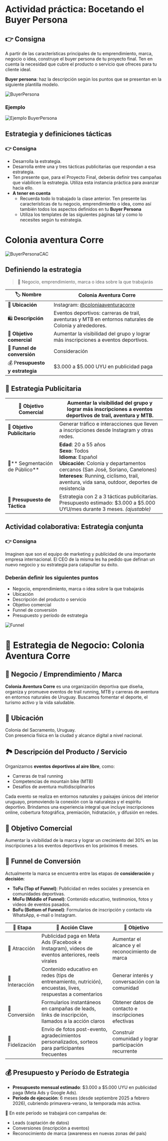 # Actividad práctica: Bocetando el Buyer Persona

## 👉​ Consigna
A partir de las características principales de tu emprendimiento, marca, negocio o idea, construye el buyer persona de tu proyecto final. Ten en cuenta la necesidad que cubre el producto o servicio que ofreces para tu cliente ideal.

**Buyer persona**: haz la descripción según los puntos que se presentan en la siguiente plantilla modelo.

![BuyerPersona](image.png)

### Ejemplo 
![Ejemplo BuyerPersona](image-1.png)

## Estrategia y definiciones tácticas
### 👉 **Consigna**
- Desarrolla la estrategia.
 - Desarrolla entre una y tres tácticas publicitarias que respondan a esa estrategia.
- Ten presente que, para el Proyecto Final, deberás definir tres campañas que viabilicen la estrategia. Utiliza esta instancia práctica para avanzar hacia ello.
- **A tener en cuenta**
    - Recuerda todo lo trabajado la clase anterior. Ten presente las características de tu negocio, emprendimiento o idea, como así también todos los aspectos definidos en tu **Buyer Persona**
    - Utiliza los templates de las siguientes páginas tal y como lo necesites según tu estrategia.

# Colonia aventura Corre 
![BuyerPersonaCAC](image-2.png)

## Definiendo la estrategia
> 🧠 Negocio, emprendimiento, marca o idea sobre la que trabajarás

| 🏷️ Nombre                      | Colonia Aventura Corre                                                                 |
|-------------------------------|----------------------------------------------------------------------------------------|
| 📍 **Ubicación**                  | Instagram: [@coloniaaventuracorre](https://instagram.com/coloniaaventuracorre)        |
| 🛍️ **Descripción**                | Eventos deportivos: carreras de trail, aventuras y MTB en entornos naturales de Colonia y alrededores. |
| 🎯 **Objetivo comercial**         | Aumentar la visibilidad del grupo y lograr más inscripciones a eventos deportivos.     |
| 🔄 **Funnel de conversión**       | Consideración                                                                          |
| 💰 P**resupuesto y estrategia**   | $3.000 a $5.000 UYU en publicidad paga |



## 🎯 Estrategia Publicitaria
| 🧭 **Objetivo Comercial**          | Aumentar la visibilidad del grupo y lograr más inscripciones a eventos deportivos de trail, aventura y MTB. |
|-------------------------------|-----------------------------------------------------------------------------------------------------------------------------------|
| 📣 **Objetivo Publicitario**       | Generar tráfico e interacciones que lleven a inscripciones desde Instagram y otras redes.                                          |
| 🎯** Segmentación de Público**     | **Edad**: 20 a 55 años<br>**Sexo**: Todos<br>**Idioma**: Español<br>**Ubicación**: Colonia y departamentos cercanos (San José, Soriano, Canelones)<br>**Intereses**: Running, ciclismo, trail, aventura, vida sana, outdoor, deportes de resistencia |
| 💸 **Presupuesto de Táctica**      | Estrategia con 2 a 3 tácticas publicitarias.<br>Presupuesto estimado: $3.000 a $5.000 UYU/mes durante 3 meses. *(ajustable)* |



## Actividad colaborativa: Estrategia conjunta
### 👉​ Consigna
Imaginen que son el equipo de marketing y publicidad de una importante empresa internacional. El CEO de la misma les ha pedido que definan un nuevo negocio y su estrategia para catapultar su éxito.

### Deberán definir los siguientes puntos
- Negocio, emprendimiento, marca o idea sobre la que trabajarás
- Ubicación
- Descripción del producto o servicio
- Objetivo comercial
- Funnel de conversión
- Presupuesto y período de estrategia

![Funnel](image-8.png)

# 🏁 Estrategia de Negocio: Colonia Aventura Corre

## 🧠 Negocio / Emprendimiento / Marca
**Colonia Aventura Corre** es una organización deportiva que diseña, organiza y promueve eventos de trail running, MTB y carreras de aventura en entornos naturales de Uruguay. Buscamos fomentar el deporte, el turismo activo y la vida saludable.

## 📍 Ubicación
Colonia del Sacramento, Uruguay.  
Con presencia física en la ciudad y alcance digital a nivel nacional.

## 🏞️ Descripción del Producto / Servicio
Organizamos **eventos deportivos al aire libre**, como:
- Carreras de trail running
- Competencias de mountain bike (MTB)
- Desafíos de aventura multidisciplinarios

Cada evento se realiza en entornos naturales y paisajes únicos del interior uruguayo, promoviendo la conexión con la naturaleza y el espíritu deportivo. Brindamos una experiencia integral que incluye inscripciones online, cobertura fotográfica, premiación, hidratación, y difusión en redes.

## 🎯 Objetivo Comercial
Aumentar la visibilidad de la marca y lograr un crecimiento del 30% en las inscripciones a los eventos deportivos en los próximos 6 meses.

## 🧭 Funnel de Conversión
Actualmente la marca se encuentra entre las etapas de **consideración** y **decisión**:

- **ToFu (Top of Funnel)**: Publicidad en redes sociales y presencia en comunidades deportivas.
- **MoFu (Middle of Funnel)**: Contenido educativo, testimonios, fotos y videos de eventos pasados.
- **BoFu (Bottom of Funnel)**: Formularios de inscripción y contacto vía WhatsApp, e-mail o Instagram.


| 🧩 Etapa        | 🎯 Acción Clave                                                                 | 🥅 Objetivo |
|----------------|----------------------------------------------------------------------------------|------------|
| 🧲 Atracción    | Publicidad paga en Meta Ads (Facebook e Instagram), videos de eventos anteriores, reels virales | Aumentar el alcance y el reconocimiento de marca |
| 💬 Interacción  | Contenido educativo en redes (tips de entrenamiento, nutrición), encuestas, lives, respuestas a comentarios | Generar interés y conversación con la comunidad |
| 🛒 Conversión    | Formularios instantáneos en campañas de leads, links de inscripción, llamados a la acción claros | Obtener datos de contacto e inscripciones efectivas |
| 🔁 Fidelización | Envío de fotos post-evento, agradecimientos personalizados, sorteos para participantes frecuentes | Construir comunidad y lograr participación recurrente |


## 💰 Presupuesto y Período de Estrategia

- **Presupuesto mensual estimado**: $3.000 a $5.000 UYU en publicidad paga (Meta Ads y Google Ads).  
- **Período de ejecución**: 6 meses (desde septiembre 2025 a febrero 2026), cubriendo primavera-verano, la temporada más activa.

📌 En este período se trabajará con campañas de:
- Leads (captación de datos)
- Conversiones (inscripción a eventos)
- Reconocimiento de marca (awareness en nuevas zonas del país)